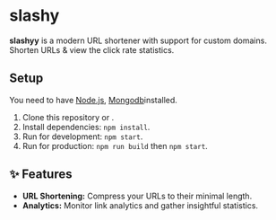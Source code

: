 # slashy

**slashyy** is a modern URL shortener with support for custom domains. Shorten URLs & view the click rate statistics.

## Setup

You need to have [Node.js](https://nodejs.org/), [Mongodb](https://www.mongodb.com/)installed.

1. Clone this repository or .
2. Install dependencies: `npm install`.
3. Run for development: `npm start`.
4. Run for production: `npm run build` then `npm start`.


## ✨ Features

- **URL Shortening:** Compress your URLs to their minimal length.
- **Analytics:** Monitor link analytics and gather insightful statistics.
 
